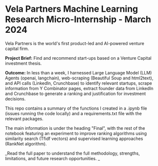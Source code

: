 # Vela Partners Machine Learning Research Micro-Internship - March 2024

Vela Partners is the world's first product-led and AI-powered venture capital firm. 

**Project Brief:** Find and recommend start-ups based on a Venture Capital investment thesis.

**Outcome:** In less than a week, I harnessed Large Language Model (LLM) Agents (openai, langchain), web-scraping (Beautiful Soup and html2text), and API calls (LinkedIn, Crunchbase) to identify relevant startups, scrape information from Y Combinator pages, extract founder data from LinkedIn and Crunchbase to generate a ranking and justification for investment decisions.

This repo contains a summary of the functions I created in a .ipynb file (issues running the code locally) and a requirements.txt file with the relevant packages. 

The main information is under the heading "Final", with the rest of the notebook featuring an experiment to improve ranking algorithms using similarity search (Tfidf vectors) and supervised learning approaches (RankNet algorithm). 

_Read the full paper to understand the full methodology, strengths, limitations, and future research opportunities. _

